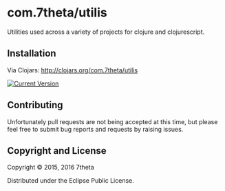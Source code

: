 # com.7theta/utilis

Utilities used across a variety of projects for clojure and clojurescript.

## Installation

Via Clojars: http://clojars.org/com.7theta/utilis

[![Current Version](https://clojars.org/com.7theta/utilis/latest-version.svg)](https://clojars.org/com.7theta/utilis)

## Contributing

Unfortunately pull requests are not being accepted at this time, but
please feel free to submit bug reports and requests by raising issues.

## Copyright and License

Copyright © 2015, 2016 7theta

Distributed under the Eclipse Public License.


